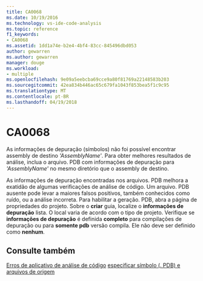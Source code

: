 ```yaml
---
title: CA0068
ms.date: 10/19/2016
ms.technology: vs-ide-code-analysis
ms.topic: reference
f1_keywords:
- CA0068
ms.assetid: 1dd1a74e-b2e4-4bf4-83cc-845496dbd053
author: gewarren
ms.author: gewarren
manager: douge
ms.workload:
- multiple
ms.openlocfilehash: 9e09a5eebcba69cce9a80f81769a22148583b203
ms.sourcegitcommit: 42ea834b446ac65c679fa1043f853bea5f1c9c95
ms.translationtype: MT
ms.contentlocale: pt-BR
ms.lasthandoff: 04/19/2018
---
```

# <a name="ca0068"></a>CA0068
As informações de depuração (símbolos) não foi possível encontrar assembly de destino *'AssemblyName'*. Para obter melhores resultados de análise, inclua o arquivo. PDB com informações de depuração para *'AssemblyName'* no mesmo diretório que o assembly de destino.

 As informações de depuração encontradas nos arquivos. PDB melhora a exatidão de algumas verificações de análise de código. Um arquivo. PDB ausente pode levar a maiores falsos positivos, também conhecidos como ruído, ou a análise incorreta. Para habilitar a geração. PDB, abra a página de propriedades do projeto. Sobre o **criar** guia, localize o **informações de depuração** lista. O local varia de acordo com o tipo de projeto. Verifique se **informações de depuração** é definida **completo** para compilações de depuração ou para **somente pdb** versão compila. Ele não deve ser definido como **nenhum**.

## <a name="see-also"></a>Consulte também
 [Erros de aplicativo de análise de código](../code-quality/code-analysis-application-errors.md) [especificar símbolo (. PDB) e arquivos de origem](../debugger/specify-symbol-dot-pdb-and-source-files-in-the-visual-studio-debugger.md)

